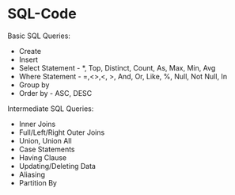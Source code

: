 # SQL-Code

Basic SQL Queries:  
- Create  
- Insert   
- Select Statement -  *, Top, Distinct, Count, As, Max, Min, Avg  
- Where Statement - =,<>,<, >, And, Or, Like, %,  Null, Not Null, In  
- Group by   
- Order by - ASC, DESC  



Intermediate SQL Queries:  
- Inner Joins  
- Full/Left/Right Outer Joins  
- Union, Union All  
- Case Statements  
- Having Clause
- Updating/Deleting Data 
- Aliasing  
- Partition By


